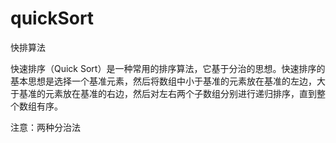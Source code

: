 # quickSort
快排算法

快速排序（Quick Sort）是一种常用的排序算法，它基于分治的思想。快速排序的基本思想是选择一个基准元素，然后将数组中小于基准的元素放在基准的左边，大于基准的元素放在基准的右边，然后对左右两个子数组分别进行递归排序，直到整个数组有序。

注意：两种分治法
